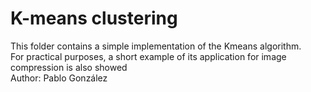 
# K-means clustering
This folder contains a simple implementation of the Kmeans algorithm. <br/>
For practical purposes, a short example of its application for image compression is also showed  <br/>
Author: Pablo González